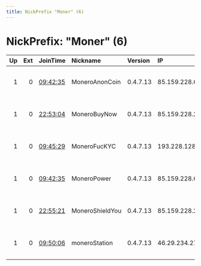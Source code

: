 ```yaml
---
title: NickPrefix "Moner" (6)
---
```


# NickPrefix: "Moner" (6)

|   Up |   Ext | JoinTime                                                                                              | Nickname        | Version   | IP             | AS                            | CC   |   ORp |   Dirp | OS    | Contact   |   eFamMembers |
|-----:|------:|:------------------------------------------------------------------------------------------------------|:----------------|:----------|:---------------|:------------------------------|:-----|------:|-------:|:------|:----------|--------------:|
|    1 |     0 | [09:42:35](https://nusenu.github.io/OrNetStats/w/relay/24CABD1D44BA4EC457D93701ED0DA7744D7C2FEC.html) | MoneroAnonCoin  | 0.4.7.13  | 85.159.228.63  | GLOBAL INTERNET SOLUTIONS LLC | lv   |  2483 |      0 | Linux | None      |             1 |
|    1 |     0 | [22:53:04](https://nusenu.github.io/OrNetStats/w/relay/26CED121D49EBC6BBF1FAE5E24CC051D95BBE4E6.html) | MoneroBuyNow    | 0.4.7.13  | 85.159.228.20  | GLOBAL INTERNET SOLUTIONS LLC | lv   |   993 |      0 | Linux | None      |             1 |
|    1 |     0 | [09:45:29](https://nusenu.github.io/OrNetStats/w/relay/E0D558450EBC3E55059099D7CA2AB991D97CB747.html) | MoneroFucKYC    | 0.4.7.13  | 193.228.128.87 | GLOBAL INTERNET SOLUTIONS LLC | ee   | 18081 |      0 | Linux | None      |             1 |
|    1 |     0 | [09:42:35](https://nusenu.github.io/OrNetStats/w/relay/ED5CED32DD0B3934B2882DDC4472D5B887E16531.html) | MoneroPower     | 0.4.7.13  | 85.159.228.63  | GLOBAL INTERNET SOLUTIONS LLC | lv   |   989 |      0 | Linux | None      |             1 |
|    1 |     0 | [22:55:21](https://nusenu.github.io/OrNetStats/w/relay/41C80F3633786B4FA10F10C30EF1FE3AB35C5BE9.html) | MoneroShieldYou | 0.4.7.13  | 85.159.228.20  | GLOBAL INTERNET SOLUTIONS LLC | lv   |   443 |      0 | Linux | None      |             1 |
|    1 |     0 | [09:50:06](https://nusenu.github.io/OrNetStats/w/relay/90AC89846EDA95D4E1F5E60BC4DB11F95D6F96C5.html) | moneroStation   | 0.4.7.13  | 46.29.234.27   | GLOBAL INTERNET SOLUTIONS LLC | lt   |   139 |      0 | Linux | None      |             1 |
